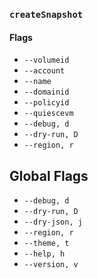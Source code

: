 ### `createSnapshot`

#### Flags

- `--volumeid`
- `--account`
- `--name`
- `--domainid`
- `--policyid`
- `--quiescevm`
- `--debug, d`
- `--dry-run, D`
- `--region, r`

## Global Flags

- `--debug, d`
- `--dry-run, D`
- `--dry-json, j`
- `--region, r`
- `--theme, t`
- `--help, h`
- `--version, v`
